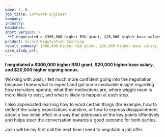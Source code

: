 ```yaml
---
name: J. B.
job_title: Software Engineer
company: 
industry: 
headshot: 
short_version: >
 **I negotiated a $300,000 higher RSU grant, $20,000 higher base salary, and $20,000 higher signing bonus.**
product: Salary Negotiation Coaching
result_summary: $300,000 higher RSU grant, $20,000 higher base salary, and $20,000 higher signing bonus.
case_study_url: 
---
```


**I negotiated a $300,000 higher RSU grant, $20,000 higher base salary, and $20,000 higher signing bonus.**

Working with Josh, I felt much more confident going into the negotiation because I knew what to expect and got some invaluable insight regarding how recruiters operate, what their motivations are, where wiggle room is more likely to exist, and what is likely to happen at each step.

I also appreciated learning how to word certain things (for example, how to deflect the salary expectations question, or how to express disappointment about a low initial offer) in a way that addresses all the key points effectively and helps steer the conversation towards a good outcome for both parties.

Josh will be my first call the next time I need to negotiate a job offer.